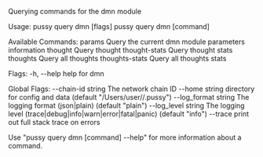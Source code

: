 Querying commands for the dmn module

Usage:
  pussy query dmn [flags]
  pussy query dmn [command]

Available Commands:
  params         Query the current dmn module parameters information
  thought        Query thought
  thought-stats  Query thought stats
  thoughts       Query all thoughts
  thoughts-stats Query all thoughts stats

Flags:
  -h, --help   help for dmn

Global Flags:
      --chain-id string     The network chain ID
      --home string         directory for config and data (default "/Users/user//.pussy")
      --log_format string   The logging format (json|plain) (default "plain")
      --log_level string    The logging level (trace|debug|info|warn|error|fatal|panic) (default "info")
      --trace               print out full stack trace on errors

Use "pussy query dmn [command] --help" for more information about a command.
